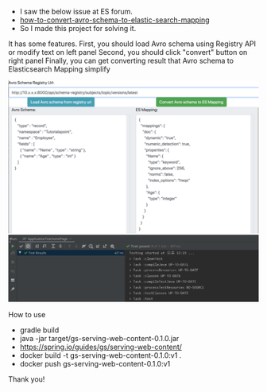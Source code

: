 * I saw the below issue at ES forum.
* [how-to-convert-avro-schema-to-elastic-search-mapping](https://discuss.elastic.co/t/how-to-convert-avro-schema-to-elastic-search-mapping/114749)
* So I made this project for solving it.

It has some features.
First, you should load Avro schema using Registry API or modify text on left panel
Second, you should click "convert" button on right panel
Finally, you can get converting result that Avro schema to Elasticsearch Mapping simplify

![Demo Image](docs/readme.png?raw=true "readme")
![Demo Image](docs/passed_test.png?raw=true "passed_test")

How to use
* gradle build
* java -jar target/gs-serving-web-content-0.1.0.jar
* https://spring.io/guides/gs/serving-web-content/
* docker build -t gs-serving-web-content-0.1.0:v1 .
* docker push gs-serving-web-content-0.1.0:v1

Thank you!
